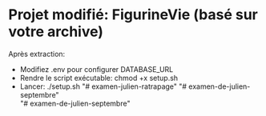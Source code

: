# Projet modifié: FigurineVie (basé sur votre archive)
Après extraction:
  - Modifiez .env pour configurer DATABASE_URL
  - Rendre le script exécutable: chmod +x setup.sh
  - Lancer: ./setup.sh
"# examen-julien-ratrapage" 
"# examen-de-julien-septembre"  
"# examen-de-julien-septembre" 
